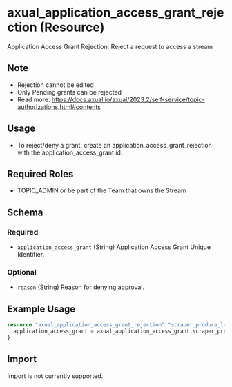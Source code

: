 # axual_application_access_grant_rejection (Resource)

Application Access Grant Rejection: Reject a request to access a stream

## Note
- Rejection cannot be edited
- Only Pending grants can be rejected
- Read more: https://docs.axual.io/axual/2023.2/self-service/topic-authorizations.html#contents

## Usage
- To reject/deny a grant, create an application_access_grant_rejection with the application_access_grant id.

## Required Roles
- TOPIC_ADMIN or be part of the Team that owns the Stream

<!-- schema generated by tfplugindocs -->
## Schema

### Required

- `application_access_grant` (String) Application Access Grant Unique Identifier.

### Optional

- `reason` (String) Reason for denying approval.

## Example Usage

```terraform
resource "axual_application_access_grant_rejection" "scraper_produce_logs_staging_rejection" {
  application_access_grant = axual_application_access_grant.scraper_produce_to_logs_in_staging.id
}
```

## Import

Import is not currently supported.